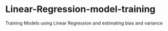 # Linear-Regression-model-training
Training Models using Linear Regression and estimating bias and variance

